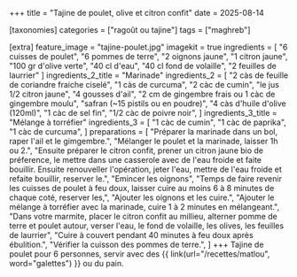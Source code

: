 +++
title = "Tajine de poulet, olive et citron confit"
date = 2025-08-14

[taxonomies]
categories = ["ragoût ou tajine"]
tags = ["maghreb"]

[extra]
feature_image = "tajine-poulet.jpg"
imagekit = true
ingredients = [
  "6 cuisses de poulet",
  "6 pommes de terre",
  "2 oignons jaune",
  "1 citron jaune",
  "100 gr d'olive verte",
  "40 cl d'eau",
  "40 cl fond de volaille",
  "2 feuilles de laurrier"
]
ingredients_2_title = "Marinade"
ingredients_2 = [
  "2 càs de feuille de coriandre fraiche ciselé",
  "1 càs de curcuma",
  "2 càc de cumin",
  "le jus 1/2 citron jaune",
  "4 gousses d'ail",
  "2 cm de gingembre frais ou 1 càc de gingembre moulu",
  "safran (~15 pistils ou en poudre)",
  "4 càs d'huile d'olive (120ml)",
  "1 càc de sel fin",
  "1/2 càc de poivre noir",
]
ingredients_3_title = "Mélange à torréfier"
ingredients_3 = [
  "1 càc de cumin",
  "1 càc de paprika",
  "1 càc de curcuma",
]
preparations = [
  "Préparer la marinade dans un bol, raper l'ail et le gimgembre.",
  "Mélanger le poulet et la marinade, laisser 1h ou 2.",
  "Ensuite préparer le citron confit, prener un citron jaune bio de préference, le mettre dans une casserole avec de l'eau froide et faite bouillir. Ensuite renouveller l'opération, jeter l'eau, mettre de l'eau froide et refaite bouillir, reserver le.",
  "Emincer les oignons",
  "Temps de faire revenir les cuisses de poulet à feu doux, laisser cuire au moins 6 à 8 minutes de chaque coté, reserver les,",
  "Ajouter les oignons et les cuire.",
  "Ajouter le mélange à torréfier avec la marinade, cuire 1 à 2 minutes en mélangeant.",
"Dans votre marmite, placer le citron confit au millieu, alterner pomme de terre et poulet autour, verser l'eau, le fond de volaille, les olives, les feuilles de laurrier",
  "Cuire à couvert pendant 40 minutes à feu doux après ébulition.",
  "Vérifier la cuisson des pommes de terre.",
]
+++
Tajine de poulet pour 6 personnes, servir avec des {{ link(url="/recettes/matlou", word="galettes") }} ou du pain.

